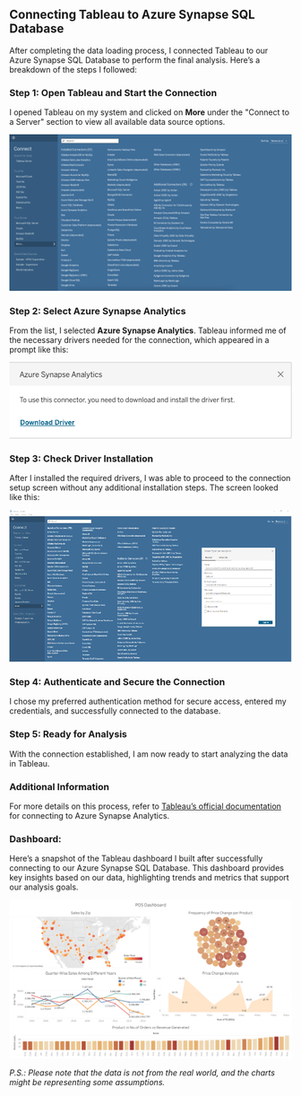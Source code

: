 ## Connecting Tableau to Azure Synapse SQL Database

After completing the data loading process, I connected Tableau to our Azure Synapse SQL Database to perform the final analysis. Here’s a breakdown of the steps I followed:

### Step 1: Open Tableau and Start the Connection
I opened Tableau on my system and clicked on **More** under the "Connect to a Server" section to view all available data source options.

![Tableau source options](./img/Tableau%20Source%20Options.png)

### Step 2: Select Azure Synapse Analytics
From the list, I selected **Azure Synapse Analytics**. Tableau informed me of the necessary drivers needed for the connection, which appeared in a prompt like this:

![Tableau Driver Requirement](./img/Tableau%20Driver%20Requirement.png)

### Step 3: Check Driver Installation
After I installed the required drivers, I was able to proceed to the connection setup screen without any additional installation steps. The screen looked like this:

![Tableau Source Connection](./img/Tableau%20Source%20Connection.png)

### Step 4: Authenticate and Secure the Connection
I chose my preferred authentication method for secure access, entered my credentials, and successfully connected to the database.

### Step 5: Ready for Analysis
With the connection established, I am now ready to start analyzing the data in Tableau.

### Additional Information
For more details on this process, refer to [Tableau’s official documentation](https://help.tableau.com/current/pro/desktop/en-us/examples_azure_sql_dw.htm) for connecting to Azure Synapse Analytics.

### Dashboard:

Here’s a snapshot of the Tableau dashboard I built after successfully connecting to our Azure Synapse SQL Database. This dashboard provides key insights based on our data, highlighting trends and metrics that support our analysis goals.

![Tableau Dashboard](./img/Dashboard%201.png)

*P.S.: Please note that the data is not from the real world, and the charts might be representing some assumptions.*